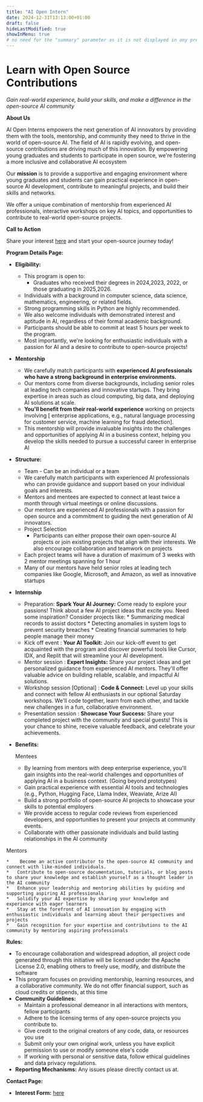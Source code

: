 ```yaml
---
title: "AI Open Intern"
date: 2024-12-31T13:13:00+01:00
draft: false
hideLastModified: true
showInMenu: true
# no need for the "summary" parameter as it is not displayed in any previews
---
```


# Learn with Open Source Contributions

_Gain real-world experience, build your skills, and make a difference in the open-source AI community_

**About Us**

AI Open Interns empowers the next generation of AI innovators by providing them with the tools, mentorship, and community they need to thrive in the world of open-source AI. The field of AI is rapidly evolving, and open-source contributions are driving much of this innovation. By empowering young graduates and students to participate in open source, we're fostering a more inclusive and collaborative AI ecosystem

Our **mission** is to provide a supportive and engaging environment where young graduates and students can gain practical experience in open-source AI development, contribute to meaningful projects, and build their skills and networks.

We offer a unique combination of mentorship from experienced AI professionals, interactive workshops on key AI topics, and opportunities to contribute to real-world open-source projects.

**Call to Action**

Share your interest [here](https://forms.gle/P3NKs7gtEBGueex27) and start your open-source journey today!

**Program Details Page:**



*   **Eligibility:** 
    *   This program is open to:
        *   Graduates who received their degrees in 2024,2023, 2022, or those graduating in 2025,2026.
    *   Individuals with a background in computer science, data science, mathematics, engineering, or related fields.
    *   Strong programming skills in Python are highly recommended.
    *   We also welcome individuals with demonstrated interest and aptitude in AI, regardless of their formal academic background.
    *   Participants should be able to commit at least 5 hours per week to the program.
    *   Most importantly, we're looking for enthusiastic individuals with a passion for AI and a desire to contribute to open-source projects!
*   **Mentorship**
    *   We carefully match participants with **experienced AI professionals who have a strong background in enterprise environments.** 
    *   Our mentors come from diverse backgrounds, including senior roles at leading tech companies and innovative startups. They bring expertise in areas such as cloud computing, big data, and deploying AI solutions at scale.
    *   **You'll benefit from their real-world experience** working on projects involving [  enterprise applications, e.g., natural language processing for customer service, machine learning for fraud detection].
    *    This mentorship will provide invaluable insights into the challenges and opportunities of applying AI in a business context, helping you develop the skills needed to pursue a successful career in enterprise AI
    
*   **Structure:**  
    *   Team - Can be an individual or a team
    *   We carefully match participants with experienced AI professionals who can provide guidance and support based on your individual goals and interests.
    *   Mentors and mentees are expected to connect at least twice a month through virtual meetings or online discussions.
    *   Our mentors are experienced AI professionals with a passion for open source and a commitment to guiding the next generation of AI innovators.
    *   Project Selection
        *   Participants can either propose their own open-source AI projects or join existing projects that align with their interests. We also encourage collaboration and teamwork on projects
    *   Each project teams will have a duration of maximum of 3 weeks with 2 mentor meetings spanning for 1 hour
    *   Many of our mentors have held senior roles at leading tech companies like Google, Microsoft, and Amazon, as well as innovative startups
*   **Internship**
    *  Preparation: **Spark Your AI Journey:** Come ready to explore your passions! Think about a few AI project ideas that excite you. Need some inspiration? Consider projects like: \* Summarizing medical records to assist doctors \* Detecting anomalies in system logs to prevent security breaches \* Creating financial summaries to help people manage their money
    *   Kick off event : **Your AI Toolkit:** Join our kick-off event to get acquainted with the program and discover powerful tools like Cursor, IDX, and Replit that will streamline your AI development.
    *   Mentor session : **Expert Insights:** Share your project ideas and get personalized guidance from experienced AI mentors. They'll offer valuable advice on building reliable, scalable, and impactful AI solutions.
    *   Workshop session [Optional] : **Code & Connect:** Level up your skills and connect with fellow AI enthusiasts in our optional Saturday workshops. We'll code together, learn from each other, and tackle new challenges in a fun, collaborative environment.
    *   Presentation session : **Showcase Your Success:** Share your completed project with the community and special guests! This is your chance to shine, receive valuable feedback, and celebrate your achievements.
*   **Benefits:** 

	Mentees



    *   By learning from mentors with deep enterprise experience, you'll gain insights into the real-world challenges and opportunities of applying AI in a business context. (Going beyond prototypes)
    *   Gain practical experience with essential AI tools and technologies (e.g., Python, Hugging Face, Llama Index, Weaviate, Arize AI)
    *   Build a strong portfolio of open-source AI projects to showcase your skills to potential employers
    *   We provide access to regular code reviews from experienced developers, and opportunities to present your projects at community events.
    *   Collaborate with other passionate individuals and build lasting relationships in the AI community

Mentors



    *    Become an active contributor to the open-source AI community and connect with like-minded individuals.
    *   Contribute to open-source documentation, tutorials, or blog posts to share your knowledge and establish yourself as a thought leader in the AI community
    *   Enhance your leadership and mentoring abilities by guiding and supporting aspiring AI professionals
    *   Solidify your AI expertise by sharing your knowledge and experience with eager learners
    *   Stay at the forefront of AI innovation by engaging with enthusiastic individuals and learning about their perspectives and projects
    *   Gain recognition for your expertise and contributions to the AI community by mentoring aspiring professionals

**Rules:**



*   To encourage collaboration and widespread adoption, all project code generated through this initiative will be licensed under the Apache License 2.0, enabling others to freely use, modify, and distribute the software
*   This program focuses on providing mentorship, learning resources, and a collaborative community. We do not offer financial support, such as cloud credits or stipends, at this time
*   **Community Guidelines:** 
    *   Maintain a professional demeanor in all interactions with mentors, fellow participants 
    *   Adhere to the licensing terms of any open-source projects you contribute to.
    *   Give credit to the original creators of any code, data, or resources you use
    *   Submit only your own original work, unless you have explicit permission to use or modify someone else's code
    *   If working with personal or sensitive data, follow ethical guidelines and data privacy regulations.
*   **Reporting Mechanisms:** Any issues please directly contact us at.

**Contact Page:**


*   **Interest Form:** [here](https://forms.gle/P3NKs7gtEBGueex27)
